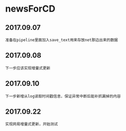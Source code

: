 # newsForCD
## 2017.09.07
```准备在pipeline里面加入save_text用来存放net那边出来的数据```
## 2017.09.08
```下一步应该实现增量式更新```
## 2017.09.10
```下一步新增从log读取时间戳信息，保证异常中断后能补抓漏掉的内容```

## 2017.09.22
```实现网易增量式更新，开始测试```